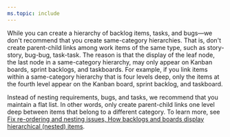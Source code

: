```yaml
---
ms.topic: include
---
```


While you can create a hierarchy of backlog items, tasks, and bugs&mdash;we don't recommend that you create same-category hierarchies. That is, don't create parent-child links among work items of the same type, such as story-story, bug-bug, task-task. The reason is that the display of the leaf node, the last node in a same-category hierarchy, may only appear on Kanban boards, sprint backlogs, and taskboards. For example, if you link items within a same-category hierarchy that is four levels deep, only the items at the fourth level appear on the Kanban board, sprint backlog, and taskboard.  

Instead of nesting requirements, bugs, and tasks, we recommend that you maintain a flat list. In other words, only create parent-child links one level deep between items that belong to a different category. To learn more, see [Fix re-ordering and nesting issues, How backlogs and boards display hierarchical (nested) items](/azure/devops/boards/backlogs/resolve-backlog-reorder-issues.md#leaf-nodes).